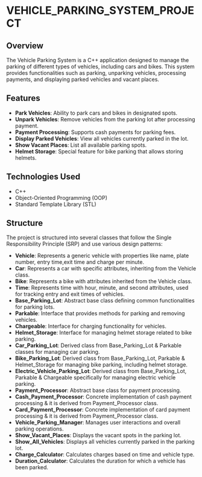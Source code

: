 # VEHICLE_PARKING_SYSTEM_PROJECT
## Overview
The Vehicle Parking System is a C++ application designed to manage the parking of different types of vehicles, including cars and bikes. This system provides functionalities such as parking, unparking vehicles, processing payments, and displaying parked vehicles and vacant places.

## Features
- **Park Vehicles**: Ability to park cars and bikes in designated spots.
- **Unpark Vehicles**: Remove vehicles from the parking lot after processing payment.
- **Payment Processing**: Supports cash payments for parking fees.
- **Display Parked Vehicles**: View all vehicles currently parked in the lot.
- **Show Vacant Places**: List all available parking spots.
- **Helmet Storage**: Special feature for bike parking that allows storing helmets.

## Technologies Used
- C++
- Object-Oriented Programming (OOP)
- Standard Template Library (STL)
## Structure
The project is structured into several classes that follow the Single Responsibility Principle (SRP) and use various design patterns:

- **Vehicle**: Represents a generic vehicle with properties like name, plate number, entry time,exit time and charge per minute.
- **Car**: Represents a car with specific attributes, inheriting from the Vehicle class.
- **Bike**: Represents a bike with attributes inherited from the Vehicle class.
- **Time**: Represents time with hour, minute, and second attributes, used for tracking entry and exit times of vehicles.
- **Base_Parking_Lot**: Abstract base class defining common functionalities for parking lots.
- **Parkable**: Interface that provides methods for parking and removing vehicles.
- **Chargeable**: Interface for charging functionality for vehicles.
- **Helmet_Storage**: Interface for managing helmet storage related to bike parking.
- **Car_Parking_Lot**: Derived class from Base_Parking_Lot & Parkable classes for managing car parking.
- **Bike_Parking_Lot**: Derived class from Base_Parking_Lot, Parkable & Helmet_Storage for managing bike parking, including helmet storage.
- **Electric_Vehicle_Parking_Lot**: Derived class from Base_Parking_Lot, Parkable & Chargeable specifically for managing electric vehicle parking.
- **Payment_Processor**: Abstract base class for payment processing.
- **Cash_Payment_Processor**: Concrete implementation of cash payment processing & it is derived from Payment_Processor class.
- **Card_Payment_Processor**: Concrete implementation of card payment processing & it is derived from Payment_Processor class.
- **Vehicle_Parking_Manager**: Manages user interactions and overall parking operations.
- **Show_Vacant_Places**: Displays the vacant spots in the parking lot.
- **Show_All_Vehicles**: Displays all vehicles currently parked in the parking lot.
- **Charge_Calculator**: Calculates charges based on time and vehicle type.
- **Duration_Calculator**: Calculates the duration for which a vehicle has been parked.
